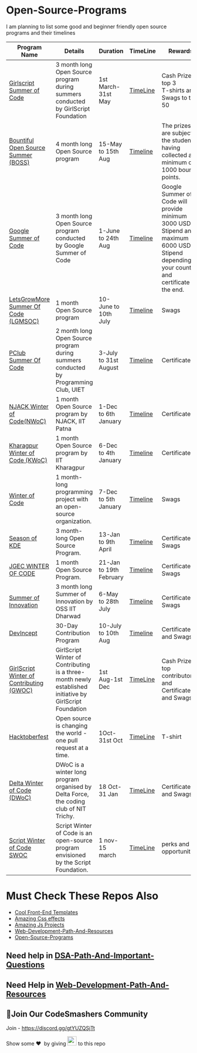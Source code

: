 # Open-Source-Programs
I am planning to list some good and beginner friendly open source programs and their timelines 

| Program Name | Details | Duration | TimeLine| Rewards |
|---|---|---|--|--|
|[Girlscript Summer of Code](https://gssoc.girlscript.tech/) |3 month long Open Source program during summers conducted by GirlScript Foundation | 1st March- 31st May | [TimeLine](https://gssoc.girlscript.tech/schedule.html) | Cash Prize to top 3 <br> T-shirts and Swags to top 50  |
|[Bountiful Open Source Summer (BOSS)](https://lab.codingblocks.com/boss)| 4 month long Open Source program | 15-May to 15th Aug | [Timeline](https://github.com/coding-blocks) | The prizes are subject to the student having collected a minimum of 1000 bounty points. | 
|[Google Summer of Code](https://summerofcode.withgoogle.com/)| 3 month long Open Source program conducted by Google Summer of Code | 1-June to 24th Aug | [Timeline](https://summerofcode.withgoogle.com/how-it-works/#timeline/) | Google Summer of Code will provide minimum 3000 USD Stipend and maximum 6000 USD Stipend depending on your country and certificate at the end. | 
|[LetsGrowMore Summer Of Code (LGMSOC)](https://letsgrowmore.in/soc/)| 1 month Open Source program | 10-June to 10th July | [Timeline](https://forms.gle/gRgKf3jY1Fg2qv7f8) | Swags | 
|[PClub Summer Of Code](http://www.pclubsummerofcode.in/)| 2 month long Open Source program during summers conducted by Programming Club, UIET | 3-July to 31st August | [Timeline](http://www.pclubsummerofcode.in/) | Certificates | 
|[NJACK Winter of Code(NWoC)](https://njackwinterofcode.github.io/)| 1 month Open Source program by NJACK, IIT Patna | 1-Dec to 6th January | [Timeline](https://njackwinterofcode.github.io/timeline.html) | Certificates | 
|[Kharagpur Winter of Code (KWoC)](https://kwoc20.kossiitkgp.org/)| 1 month Open Source program by IIT Kharagpur | 6-Dec to 4th January | [Timeline](https://kwoc20.kossiitkgp.org/#tline) | Certificates | 
|[Winter of Code](https://winterofcode.com/)| 1 month-long programming project with an open-source organization. | 7-Dec to 5th January | [Timeline](https://winterofcode.com/) | Swags | 
|[Season of KDE](https://season.kde.org/)| 3 month-long Open Source Program. | 13-Jan to 9th April | [Timeline](https://season.kde.org/) | Certificate & Swags | 
|[JGEC WINTER OF CODE](https://jwoc2k20.tech/index.html)| 1 month Open Source Program. | 21-Jan to 19th February | [Timeline](https://jwoc2k20.tech/index.html) | Certificate & Swags | 
|[Summer of Innovation ](https://oss2019.github.io/SoI.html)| 3 month long Summer of Innovation by OSS IIT Dharwad | 6-May to 28th July | [Timeline](https://oss2019.github.io/SoI.html) | Certificate & Swags | 
|[DevIncept](https://contribute.devincept.com/)| 30-Day Contribution Program | 10-July to 10th Aug | [Timeline](https://contribute.devincept.com/) | Certificates and Swags | 
|[GirlScript Winter of Contributing (GWOC)](https://gwoc.girlscript.tech/)|GirlScript Winter of Contributing is a three-month newly established initiative by GirlScript Foundation| 1st Aug-1st Dec | [TimeLine](https://gwoc.girlscript.tech/#timeline-heading) | Cash Prize to top contributors and Certificates and Swags |
| [Hacktoberfest](https://hacktoberfest.digitalocean.com/) |Open source is changing the world - one pull request at a time.| 1Oct-31st Oct| [TimeLine](https://hacktoberfest.digitalocean.com/details) | T-shirt |
| [Delta Winter of Code (DWoC)](https://dwoc.io/) | DWoC is a winter long program organised by Delta Force, the coding club of NIT Trichy. | 18 Oct-31 Jan | [TimeLine](https://dwoc.io/#timeline) | Certificates and Swags |
|[Script Winter of Code SWOC](https://swoc.tech/)|Script Winter of Code is an open-source program envisioned by the Script Foundation.|1 nov-15 march | [TimeLine](https://swoc.tech/index.html#timeline) | perks and opportunities. |

# Must Check These Repos Also
- [Cool Front-End Templates ](https://github.com/arpit456jain/Cool-Front-End_Templates)
- [Amazing Css effects](https://github.com/arpit456jain/Amazing-Css-Effects)
- [Amazing Js Projects](https://github.com/arpit456jain/Amazing-Js-Projects)
- [Web-Development-Path-And-Resources](https://github.com/arpit456jain/Web-Development-Path-And-Resources)
- [Open-Source-Programs](https://github.com/arpit456jain/Open-Source-Programs)

## Need help in [DSA-Path-And-Important-Questions](https://github.com/arpit456jain/DSA-Path-And-Important-Questions)
## Need Help in [Web-Development-Path-And-Resources](https://github.com/arpit456jain/Web-Development-Path-And-Resources)
## 💬Join Our CodeSmashers Community

Join - https://discord.gg/gtYUZQSjTt

Show some ❤️&nbsp; by giving <img src="https://imgur.com/o7ncZFp.jpg" height=25px width=25px> to this repo
